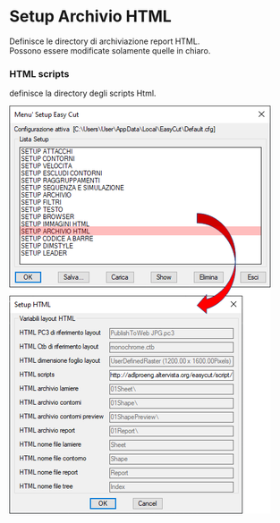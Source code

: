 # Setup Archivio HTML

Definisce le directory di archiviazione report HTML.<br />
Possono essere modificate solamente quelle in chiaro.

### HTML scripts

definisce la directory degli scripts Html.

![Setup Archivio HTML](/public/setup/menu-setup/setup-archivio-html.png)
